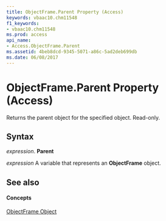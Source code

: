 ```yaml
---
title: ObjectFrame.Parent Property (Access)
keywords: vbaac10.chm11548
f1_keywords:
- vbaac10.chm11548
ms.prod: access
api_name:
- Access.ObjectFrame.Parent
ms.assetid: 4beb8dcd-9345-5071-a86c-5ad2deb699db
ms.date: 06/08/2017
---
```



# ObjectFrame.Parent Property (Access)

Returns the parent object for the specified object. Read-only.


## Syntax

 _expression_. **Parent**

 _expression_ A variable that represents an **ObjectFrame** object.


## See also


#### Concepts


[ObjectFrame Object](objectframe-object-access.md)

